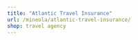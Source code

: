 ```yaml
---
title: "Atlantic Travel Insurance"
url: /mineola/atlantic-travel-insurance/
shop: travel agency
---
```

